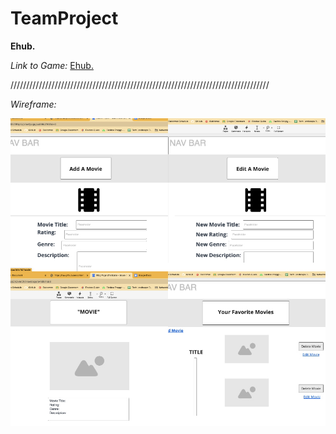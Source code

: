 # TeamProject

**Ehub.**

*Link to Game:* [Ehub.]()

//////////////////////////////////////////////////////////////////////////////////

*Wireframe:*


![Screenshot](public/images/wireframe.jpg)



